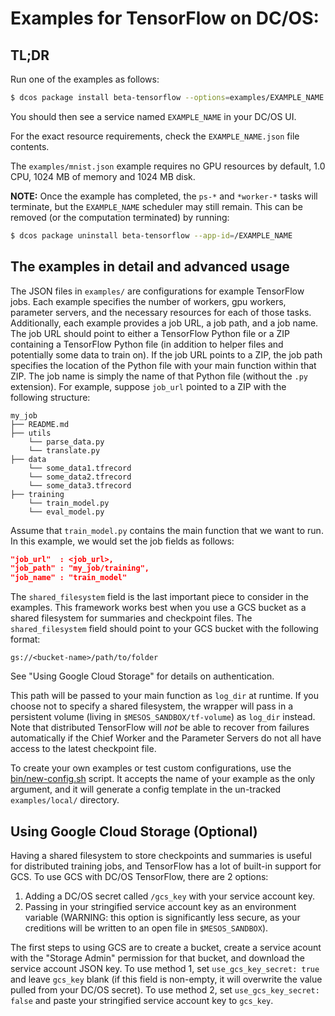# Examples for TensorFlow on DC/OS:

## TL;DR

Run one of the examples as follows:
```bash
$ dcos package install beta-tensorflow --options=examples/EXAMPLE_NAME.json
```
You should then see a service named `EXAMPLE_NAME` in your DC/OS UI.

For the exact resource requirements, check the `EXAMPLE_NAME.json` file contents.

The `examples/mnist.json` example requires no GPU resources by default, 1.0 CPU, 1024 MB of memory and 1024 MB disk.

**NOTE:** Once the example has completed, the `ps-*` and `*worker-*` tasks will terminate, but the `EXAMPLE_NAME` scheduler may still remain. This can be removed (or the computation terminated) by running:
```bash
$ dcos package uninstall beta-tensorflow --app-id=/EXAMPLE_NAME
```

## The examples in detail and advanced usage

The JSON files in `examples/` are configurations for example TensorFlow jobs. Each
example specifies the number of workers, gpu workers, parameter servers, and the
necessary resources for each of those tasks. Additionally, each example provides
a job URL, a job path, and a job name. The job URL should point to either a TensorFlow
Python file or a ZIP containing a TensorFlow Python file (in addition to helper
files and potentially some data to train on). If the job URL points to a ZIP, the job
path specifies the location of the Python file with your main function within that ZIP.
The job name is simply the name of that Python file (without the `.py` extension). For
example, suppose `job_url` pointed to a ZIP with the following structure:

```
my_job
├── README.md
├── utils
    └── parse_data.py
    └── translate.py
├── data
    └── some_data1.tfrecord
    └── some_data2.tfrecord
    └── some_data3.tfrecord
├── training
    └── train_model.py
    └── eval_model.py
```

Assume that `train_model.py` contains the main function that we want to run. In
this example, we would set the job fields as follows:

```json
"job_url"  : <job_url>,
"job_path" : "my_job/training",
"job_name" : "train_model"
```

The `shared_filesystem` field is the last important piece to consider in the
examples. This framework works best when you use a GCS bucket as a shared filesystem for
summaries and checkpoint files. The `shared_filesystem` field should point to your
GCS bucket with the following format:

```
gs://<bucket-name>/path/to/folder
```

See "Using Google Cloud Storage" for details on authentication.

This path will be passed to your main function as `log_dir` at runtime. If you choose not
to specify a shared filesystem, the wrapper will pass in a persistent volume (living in
`$MESOS_SANDBOX/tf-volume`) as `log_dir` instead. Note that distributed TensorFlow will _not_
be able to recover from failures automatically if the Chief Worker and the Parameter Servers
do not all have access to the latest checkpoint file.

To create your own examples or test custom configurations, use the [bin/new-config.sh](../bin/new-config.sh)
script. It accepts the name of your example as the only argument, and it will generate a config template
in the un-tracked `examples/local/` directory.

## Using Google Cloud Storage (Optional)

Having a shared filesystem to store checkpoints and summaries is useful for distributed training jobs, and TensorFlow has a lot of built-in support for GCS. To use GCS with DC/OS TensorFlow, there are 2 options:

1. Adding a DC/OS secret called `/gcs_key` with your service account key.
2. Passing in your stringified service account key as an environment variable (WARNING: this option is significantly less secure, as your creditions will be written to an open file in `$MESOS_SANDBOX`).

The first steps to using GCS are to create a bucket, create a service acount with the "Storage Admin" permission for that bucket, and download the service account JSON key. To use method 1, set `use_gcs_key_secret: true` and leave `gcs_key` blank (if this field is non-empty, it will overwrite the value pulled from your DC/OS secret). To use method 2, set `use_gcs_key_secret: false` and paste your stringified service account key to `gcs_key`.
